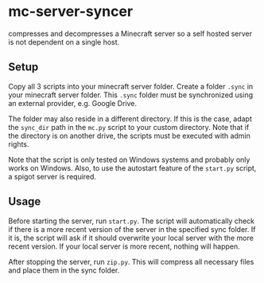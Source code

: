 # mc-server-syncer
compresses and decompresses a Minecraft server so a self hosted server is not dependent on a single host.

## Setup

Copy all 3 scripts into your minecraft server folder. Create a folder `.sync` in your minecraft server folder.
This `.sync` folder must be synchronized using an external provider, e.g. Google Drive.

The folder may also reside in a different directory. If this is the case, adapt the `sync_dir` path in the
`mc.py` script to your custom directory. Note that if the directory is on another drive, the scripts must be executed
with admin rights.

Note that the script is only tested on Windows systems and probably only works on Windows. Also, to use the autostart
feature of the `start.py` script, a spigot server is required.

## Usage

Before starting the server, run `start.py`.
The script will automatically check if there is a more recent version of the server in the specified sync folder.
If it is, the script will ask if it should overwrite your local server with the more recent version.
If your local server is more recent, nothing will happen.

After stopping the server, run `zip.py`.
This will compress all necessary files and place them in the sync folder.